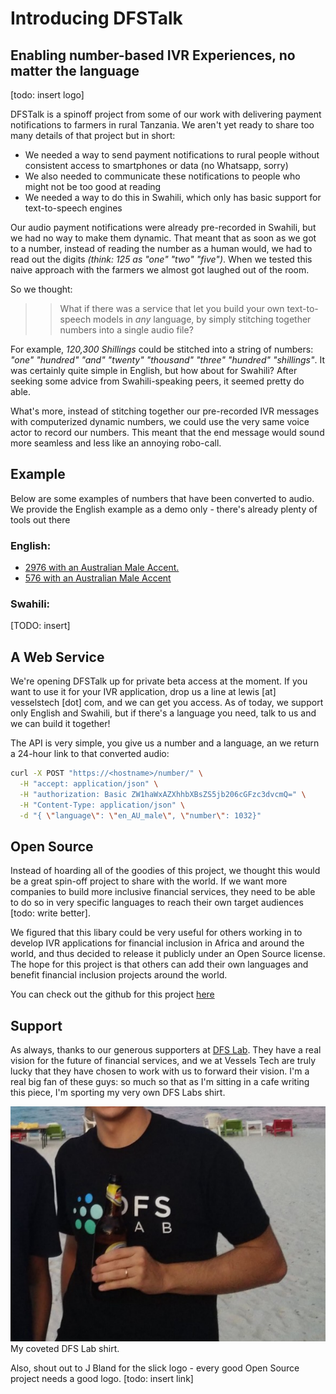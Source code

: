 # Introducing DFSTalk
## Enabling number-based IVR Experiences, no matter the language

[todo: insert logo]

DFSTalk is a spinoff project from some of our work with delivering payment notifications to farmers in rural Tanzania. We aren't yet ready to share too many details of that project but in short:

- We needed a way to send payment notifications to rural people without consistent access to smartphones or data (no Whatsapp, sorry)
- We also needed to communicate these notifications to people who might not be too good at reading
- We needed a way to do this in Swahili, which only has basic support for text-to-speech engines

Our audio payment notifications were already pre-recorded in Swahili, but we had no way to make them dynamic. That meant that as soon as we got to a number, instead of reading the number as a human would, we had to read out the digits _(think: 125 as "one" "two" "five")_. When we tested this naive approach with the farmers we almost got laughed out of the room.

So we thought:
>>What if there was a service that let you build your own text-to-speech models in _any_ language, by simply stitching together numbers into a single audio file?

For example, _120,300 Shillings_ could be stitched into a string of numbers: _"one" "hundred" "and" "twenty" "thousand" "three" "hundred" "shillings"_. It was certainly quite simple in English, but how about for Swahili? After seeking some advice from Swahili-speaking peers, it seemed pretty do able.

What's more, instead of stitching together our pre-recorded IVR messages with computerized dynamic numbers, we could use the very same voice actor to record our numbers. This meant that the end message would sound more seamless and less like an annoying robo-call.


## Example

Below are some examples of numbers that have been converted to audio. We provide the English example as a demo only - there's already plenty of tools out there 

### English:
- [2976 with an Australian Male Accent.](https://raw.githubusercontent.com/vessels-tech/dfstalk/master/docs/audio/en_AU_male_2976.mp3)
- [576 with an Australian Male Accent](https://raw.githubusercontent.com/vessels-tech/dfstalk/master/docs/audio/en_AU_male_577.mp3?raw=true)

### Swahili:
[TODO: insert]


## A Web Service

We're opening DFSTalk up for private beta access at the moment. If you want to use it for your IVR application, drop us a line at lewis [at] vesselstech [dot] com, and we can get you access. As of today, we support only English and Swahili, but if there's a language you need, talk to us and we can build it together!

The API is very simple, you give us a number and a language, an we return a 24-hour link to that converted audio:

```bash
curl -X POST "https://<hostname>/number/" \
  -H "accept: application/json" \
  -H "authorization: Basic ZW1haWxAZXhhbXBsZS5jb206cGFzc3dvcmQ=" \
  -H "Content-Type: application/json" \
  -d "{ \"language\": \"en_AU_male\", \"number\": 1032}"
```


## Open Source

Instead of hoarding all of the goodies of this project, we thought this would be a great spin-off project to share with the world. If we want more companies to build more inclusive financial services, they need to be able to do so in very specific languages to reach their own target audiences [todo: write better].

We figured that this libary could be very useful for others working in to develop IVR applications for financial inclusion in Africa and around the world, and thus decided to release it publicly under an Open Source license. The hope for this project is that others can add their own languages and benefit financial inclusion projects around the world.

You can check out the github for this project [here](https://github.com/vessels-tech/dfstalk)



## Support

As always, thanks to our generous supporters at [DFS Lab](http://dfslab.net). They have a real vision for the future of financial services, and we at Vessels Tech are truly lucky that they have chosen to work with us to forward their vision. I'm a real big fan of these guys: so much so that as I'm sitting in a cafe writing this piece, I'm sporting my very own DFS Labs shirt. 

![insert screenshot of shirt](./img/dfs_shirt.png)
My coveted DFS Lab shirt.

Also, shout out to J Bland for the slick logo - every good Open Source project needs a good logo. [todo: insert link]




